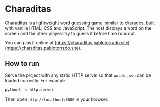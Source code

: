 # Charaditas

Charaditas is a lightweight word guessing game, similar to charades, built
with vanilla HTML, CSS and JavaScript. The host displays a word on the screen
and the other players try to guess it before time runs out.

You can play it online at
[https://charaditas.pablotorrado.site](https://charaditas.pablotorrado.site).

## How to run

Serve the project with any static HTTP server so that `words.json` can be loaded correctly. For example:

```bash
python3 -m http.server
```

Then open `http://localhost:8000` in your browser.
